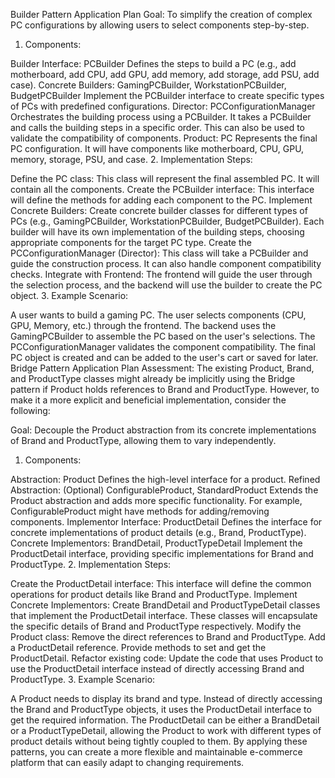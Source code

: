 Builder Pattern Application Plan
Goal: To simplify the creation of complex PC configurations by allowing users to select components step-by-step.

1. Components:

Builder Interface: PCBuilder
Defines the steps to build a PC (e.g., add motherboard, add CPU, add GPU, add memory, add storage, add PSU, add case).
Concrete Builders: GamingPCBuilder, WorkstationPCBuilder, BudgetPCBuilder
Implement the PCBuilder interface to create specific types of PCs with predefined configurations.
Director: PCConfigurationManager
Orchestrates the building process using a PCBuilder. It takes a PCBuilder and calls the building steps in a specific order. This can also be used to validate the compatibility of components.
Product: PC
Represents the final PC configuration. It will have components like motherboard, CPU, GPU, memory, storage, PSU, and case.
2. Implementation Steps:

Define the PC class: This class will represent the final assembled PC. It will contain all the components.
Create the PCBuilder interface: This interface will define the methods for adding each component to the PC.
Implement Concrete Builders: Create concrete builder classes for different types of PCs (e.g., GamingPCBuilder, WorkstationPCBuilder, BudgetPCBuilder). Each builder will have its own implementation of the building steps, choosing appropriate components for the target PC type.
Create the PCConfigurationManager (Director): This class will take a PCBuilder and guide the construction process. It can also handle component compatibility checks.
Integrate with Frontend: The frontend will guide the user through the selection process, and the backend will use the builder to create the PC object.
3. Example Scenario:

A user wants to build a gaming PC.
The user selects components (CPU, GPU, Memory, etc.) through the frontend.
The backend uses the GamingPCBuilder to assemble the PC based on the user's selections.
The PCConfigurationManager validates the component compatibility.
The final PC object is created and can be added to the user's cart or saved for later.
Bridge Pattern Application Plan
Assessment: The existing Product, Brand, and ProductType classes might already be implicitly using the Bridge pattern if Product holds references to Brand and ProductType. However, to make it a more explicit and beneficial implementation, consider the following:

Goal: Decouple the Product abstraction from its concrete implementations of Brand and ProductType, allowing them to vary independently.

1. Components:

Abstraction: Product
Defines the high-level interface for a product.
Refined Abstraction: (Optional) ConfigurableProduct, StandardProduct
Extends the Product abstraction and adds more specific functionality. For example, ConfigurableProduct might have methods for adding/removing components.
Implementor Interface: ProductDetail
Defines the interface for concrete implementations of product details (e.g., Brand, ProductType).
Concrete Implementors: BrandDetail, ProductTypeDetail
Implement the ProductDetail interface, providing specific implementations for Brand and ProductType.
2. Implementation Steps:

Create the ProductDetail interface: This interface will define the common operations for product details like Brand and ProductType.
Implement Concrete Implementors: Create BrandDetail and ProductTypeDetail classes that implement the ProductDetail interface. These classes will encapsulate the specific details of Brand and ProductType respectively.
Modify the Product class:
Remove the direct references to Brand and ProductType.
Add a ProductDetail reference.
Provide methods to set and get the ProductDetail.
Refactor existing code: Update the code that uses Product to use the ProductDetail interface instead of directly accessing Brand and ProductType.
3. Example Scenario:

A Product needs to display its brand and type.
Instead of directly accessing the Brand and ProductType objects, it uses the ProductDetail interface to get the required information.
The ProductDetail can be either a BrandDetail or a ProductTypeDetail, allowing the Product to work with different types of product details without being tightly coupled to them.
By applying these patterns, you can create a more flexible and maintainable e-commerce platform that can easily adapt to changing requirements.